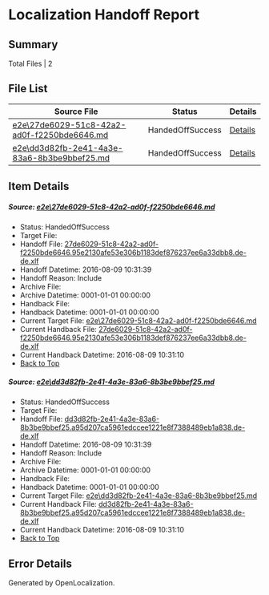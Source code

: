 # <a name='report-top'></a> Localization Handoff Report

## Summary
 Total Files | 2

## File List
 Source File | Status | Details 
 ----------- | ------ | ------- 
 [e2e\27de6029-51c8-42a2-ad0f-f2250bde6646.md](https://github.com/OpenLocalizationTestOrg/oltest/blob/47ca39f704c40ea19dac26fa80be273783fc3a6c/e2e/27de6029-51c8-42a2-ad0f-f2250bde6646.md) | HandedOffSuccess | [Details](#23e7e6ca642bf78fcf1db9db6025b56df746c2522)
 [e2e\dd3d82fb-2e41-4a3e-83a6-8b3be9bbef25.md](https://github.com/OpenLocalizationTestOrg/oltest/blob/47ca39f704c40ea19dac26fa80be273783fc3a6c/e2e/dd3d82fb-2e41-4a3e-83a6-8b3be9bbef25.md) | HandedOffSuccess | [Details](#f8566cc2de800271c1c533bc0a5a8208ec142f014)

## Item Details
##### <a name='23e7e6ca642bf78fcf1db9db6025b56df746c2522'></a> Source: [e2e\27de6029-51c8-42a2-ad0f-f2250bde6646.md](https://github.com/OpenLocalizationTestOrg/oltest/blob/47ca39f704c40ea19dac26fa80be273783fc3a6c/e2e/27de6029-51c8-42a2-ad0f-f2250bde6646.md)
* Status: HandedOffSuccess
* Target File: 
* Handoff File: [27de6029-51c8-42a2-ad0f-f2250bde6646.95e2130afe53e306b1183def876237ee6a33dbb8.de-de.xlf](https://github.com/OpenLocalizationTestOrg/olhandoff-e2e/blob/007fa10e5c5b4a1a9a4b2755ad8efc9725e136e6/ol-handoff/OpenLocalizationTestOrg/ol-test-dede/ci/ht/27de6029-51c8-42a2-ad0f-f2250bde6646.95e2130afe53e306b1183def876237ee6a33dbb8.de-de.xlf)
* Handoff Datetime: 2016-08-09 10:31:39
* Handoff Reason: Include
* Archive File: 
* Archive Datetime: 0001-01-01 00:00:00
* Handback File: 
* Handback Datetime: 0001-01-01 00:00:00
* Current Target File: [e2e\27de6029-51c8-42a2-ad0f-f2250bde6646.md](https://github.com/OpenLocalizationTestOrg/ol-test-dede/blob/306d499466bfb6111f4dea6c3ee09e12d42208c6/e2e/27de6029-51c8-42a2-ad0f-f2250bde6646.md)
* Current Handback File: [27de6029-51c8-42a2-ad0f-f2250bde6646.95e2130afe53e306b1183def876237ee6a33dbb8.de-de.xlf](https://github.com/OpenLocalizationTestOrg/olhandback-e2e/blob/4f5b55ef7ff2a04fabfe23661508d3f9491bf88d/ol-handback/OpenLocalizationTestOrg/ol-test-dede/ci/ht/27de6029-51c8-42a2-ad0f-f2250bde6646.95e2130afe53e306b1183def876237ee6a33dbb8.de-de.xlf)
* Current Handback Datetime: 2016-08-09 10:31:10
* [Back to Top](#report-top)

##### <a name='f8566cc2de800271c1c533bc0a5a8208ec142f014'></a> Source: [e2e\dd3d82fb-2e41-4a3e-83a6-8b3be9bbef25.md](https://github.com/OpenLocalizationTestOrg/oltest/blob/47ca39f704c40ea19dac26fa80be273783fc3a6c/e2e/dd3d82fb-2e41-4a3e-83a6-8b3be9bbef25.md)
* Status: HandedOffSuccess
* Target File: 
* Handoff File: [dd3d82fb-2e41-4a3e-83a6-8b3be9bbef25.a95d207ca5961edccee1221e8f7388489eb1a838.de-de.xlf](https://github.com/OpenLocalizationTestOrg/olhandoff-e2e/blob/007fa10e5c5b4a1a9a4b2755ad8efc9725e136e6/ol-handoff/OpenLocalizationTestOrg/ol-test-dede/ci/ht/dd3d82fb-2e41-4a3e-83a6-8b3be9bbef25.a95d207ca5961edccee1221e8f7388489eb1a838.de-de.xlf)
* Handoff Datetime: 2016-08-09 10:31:39
* Handoff Reason: Include
* Archive File: 
* Archive Datetime: 0001-01-01 00:00:00
* Handback File: 
* Handback Datetime: 0001-01-01 00:00:00
* Current Target File: [e2e\dd3d82fb-2e41-4a3e-83a6-8b3be9bbef25.md](https://github.com/OpenLocalizationTestOrg/ol-test-dede/blob/306d499466bfb6111f4dea6c3ee09e12d42208c6/e2e/dd3d82fb-2e41-4a3e-83a6-8b3be9bbef25.md)
* Current Handback File: [dd3d82fb-2e41-4a3e-83a6-8b3be9bbef25.a95d207ca5961edccee1221e8f7388489eb1a838.de-de.xlf](https://github.com/OpenLocalizationTestOrg/olhandback-e2e/blob/4f5b55ef7ff2a04fabfe23661508d3f9491bf88d/ol-handback/OpenLocalizationTestOrg/ol-test-dede/ci/ht/dd3d82fb-2e41-4a3e-83a6-8b3be9bbef25.a95d207ca5961edccee1221e8f7388489eb1a838.de-de.xlf)
* Current Handback Datetime: 2016-08-09 10:31:10
* [Back to Top](#report-top)


## Error Details

Generated by OpenLocalization.
